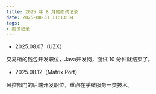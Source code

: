 ```yaml
---
title: 2025 年 8 月的面试记录
date: 2025-08-31 11:13:04
tags: 
- 面试记录
---
```



- 2025.08.07（UZX）

交易所的钱包开发职位，Java开发岗，面试 10 分钟就结束了。

- 2025.08.12（Matrix Port）

风控部门的后端开发职位，重点在乎微服务一类技术。



